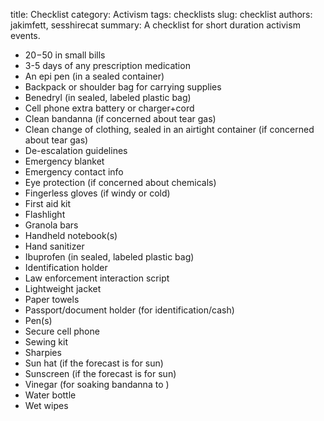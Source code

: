 title: Checklist
category: Activism
tags: checklists
slug: checklist
authors: jakimfett, sesshirecat
summary: A checklist for short duration activism events.

* $20-$50 in small bills
* 3-5 days of any prescription medication
* An epi pen (in a sealed container)
* Backpack or shoulder bag for carrying supplies
* Benedryl (in sealed, labeled plastic bag)
* Cell phone extra battery or charger+cord
* Clean bandanna (if concerned about tear gas)
* Clean change of clothing, sealed in an airtight container (if concerned about tear gas)
* De-escalation guidelines
* Emergency blanket
* Emergency contact info
* Eye protection (if concerned about chemicals)
* Fingerless gloves (if windy or cold)
* First aid kit
* Flashlight
* Granola bars
* Handheld notebook(s)
* Hand sanitizer 
* Ibuprofen (in sealed, labeled plastic bag)
* Identification holder
* Law enforcement interaction script
* Lightweight jacket
* Paper towels
* Passport/document holder (for identification/cash)
* Pen(s)
* Secure cell phone
* Sewing kit
* Sharpies
* Sun hat (if the forecast is for sun)
* Sunscreen (if the forecast is for sun)
* Vinegar (for soaking bandanna to )
* Water bottle 
* Wet wipes

